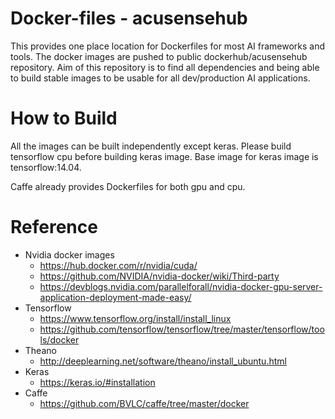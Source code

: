 Docker-files - acusensehub
==========================
This provides one place location for Dockerfiles for most AI frameworks and tools.
The docker images are pushed to public dockerhub/acusensehub repository. Aim of this
repository is to find all dependencies and being able to build stable images to be
usable for all dev/production AI applications.

How to Build
============

All the images can be built independently except keras. Please build tensorflow cpu
before building keras image. Base image for keras image is tensorflow:14.04.


Caffe already provides Dockerfiles for both gpu and cpu.

Reference
=========
 * Nvidia docker images
   + https://hub.docker.com/r/nvidia/cuda/
   + https://github.com/NVIDIA/nvidia-docker/wiki/Third-party
   + https://devblogs.nvidia.com/parallelforall/nvidia-docker-gpu-server-application-deployment-made-easy/
 * Tensorflow
   + https://www.tensorflow.org/install/install_linux  
   + https://github.com/tensorflow/tensorflow/tree/master/tensorflow/tools/docker
 * Theano
   + http://deeplearning.net/software/theano/install_ubuntu.html
 * Keras
   + https://keras.io/#installation
 * Caffe
   + https://github.com/BVLC/caffe/tree/master/docker
